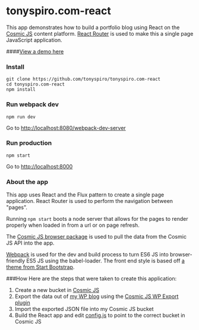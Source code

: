 # tonyspiro.com-react
This app demonstrates how to build a portfolio blog using React on the [Cosmic JS](https://cosmicjs.com) content platform.  [React Router](https://github.com/rackt/react-router) is used to make this a single page JavaScript application.

####[View a demo here](http://spyrocklabs.com:8000/)

### Install
```
git clone https://github.com/tonyspiro/tonyspiro.com-react
cd tonyspiro.com-react
npm install
```
### Run webpack dev
```
npm run dev
```
Go to [http://localhost:8080/webpack-dev-server](http://localhost:8080/webpack-dev-server)
### Run production
```
npm start
```
Go to [http://localhost:8000](http://localhost:8000)

### About the app
This app uses React and the Flux pattern to create a single page application.  React Router is used to perform the navigation between "pages".  

Running ```npm start``` boots a node server that allows for the pages to render properly when loaded in from a url or on page refresh.

The [Cosmic JS browser package](https://github.com/cosmicjs/cosmicjs-browser) is used to pull the data from the Cosmic JS API into the app.

[Webpack](https://webpack.github.io/) is used for the dev and build process to turn ES6 JS into browser-friendly ES5 JS using the babel-loader.  The front end style is based off [a theme from Start Bootstrap](http://startbootstrap.com/template-overviews/clean-blog/).

###How
Here are the steps that were taken to create this application:

1. Create a new bucket in [Cosmic JS](https://cosmicjs.com)
2. Export the data out of [my WP blog](http://tonyspiro.com) using the [Cosmic JS WP Export plugin](https://github.com/cosmicjs/cosmicjs-wp-export)
3. Import the exported JSON file into my Cosmic JS bucket
4. Build the React app and edit [config.js](https://github.com/tonyspiro/tonyspiro.com-react/blob/master/config.js) to point to the correct bucket in Cosmic JS
